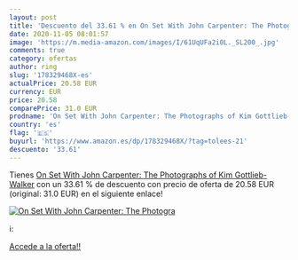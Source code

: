 ```yaml
---
layout: post
title: 'Descuento del 33.61 % en On Set With John Carpenter: The Photogra'
date: 2020-11-05 08:01:57
image: 'https://m.media-amazon.com/images/I/61UqUFa2i0L._SL200_.jpg'
comments: true
category: ofertas
author: ring
slug: '178329468X-es'
actualPrice: 20.58 EUR
currency: EUR
price: 20.58
comparePrice: 31.0 EUR
prodname: 'On Set With John Carpenter: The Photographs of Kim Gottlieb-Walker'
country: 'es'
flag: '🇪🇸'
buyurl: 'https://www.amazon.es/dp/178329468X/?tag=tolees-21'
descuento: '33.61'
---
```


Tienes [On Set With John Carpenter: The Photographs of Kim Gottlieb-Walker](https://www.amazon.es/dp/178329468X/?tag=tolees-21) con un 33.61 % de descuento con precio de oferta de 20.58 EUR (original: 31.0 EUR) en el siguiente enlace!

[![On Set With John Carpenter: The Photogra](https://m.media-amazon.com/images/I/61UqUFa2i0L._SL200_.jpg)](https://www.amazon.es/dp/178329468X/?tag=tolees-21)

ℹ️:


[Accede a la oferta!!](https://www.amazon.es/dp/178329468X/?tag=tolees-21)
